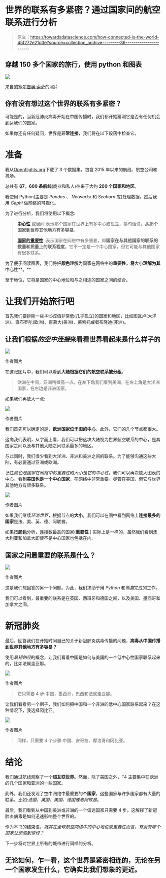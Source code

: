 # 世界的联系有多紧密？通过国家间的航空联系进行分析

> 原文：<https://towardsdatascience.com/how-connected-is-the-world-45f272e21d3e?source=collection_archive---------39----------------------->

## 穿越 150 多个国家的旅行，使用 python 和图表

![](img/13660c8841a8958a8dc9d5a4087e133d.png)

来自[的](https://unsplash.com/photos/j_MgyPHGRP0)[塞尔吉奥·索萨](https://unsplash.com/@serjosoza)的照片

## 你有没有想过这个世界的联系有多紧密？

可能是的，当新冠肺炎病毒开始在中国传播时，我们都开始猜测它是否有任何机会到达我们的国家。

如果你还有任何疑问，世界是**非常连接**，我们将在以下段落中检查它。

# **准备**

我从[Openflights.org](https://openflights.org/data.html)下载了 3 个数据集，包含 2015 年以来的航线、航空公司和机场。

总共有 **67，600 条航线**(商业和私人)往来于大约 **200 个国家和地区**。

我使用 Python(主要是 *Pandas* 、 *Networkx* 和 *Seaborn* 库)处理数据，然后我用 *Gephi* 做网络的可视化。

为了进行分析，我们将使用以下概念:

> [**中心性**](https://en.wikipedia.org/wiki/Betweenness_centrality) 或居间:表示那个国家在世界上有多中心或孤立，换句话说，**从那个国家到世界其他地方有多容易**。
> 
> [**国家的重要性**](https://en.wikipedia.org/wiki/PageRank) :表示国家在网络中有多重要，即**国家在与其他国家的联系的数量和质量上的联系程度**。它不一定是一个中心国家，但它可能与其他国家有很多联系。

为了便于阅读图表，我们将把**颜色**理解为国家在网络中的**重要性，将**大小**理解为其**中心性**。**

至于地位，它将是国家的中心地位和与之相连的国家之间的结合。

# 让我们开始旅行吧

首先我们要排除一些*中心性*值非常低(几乎孤立)的国家和地区，比如图瓦卢(大洋洲)、直布罗陀(欧洲)、百慕大(美洲)、莱索托或者布隆迪(非洲)。

## 让我们根据*的空中连接*来看看**世界看起来是什么样子的**

![](img/6765cb6784e11f39646719ea18fd1bd8.png)

作者图片

在这张图片中，我们可以看到**大陆根据它们的航空联系被分组**。

> 欧洲在中间，亚洲稍微高一点。在左下角我们看到美洲，在左上角是大洋洲国家，在右边是非洲国家。

如果我们再放大一点:

![](img/3eb2abbfa8db1fea41e069c09204865b.png)

作者图片

我们首先可以确定的是，**欧洲国家位于图的中心**，此外，它们的几个节点都很大。

这向我们表明，从字面上看，我们可以把这块大陆视为世界航空联系的中心，是其国家之间以及与其他大陆之间联系最多的地区。

与此同时，我们很少看到大洋洲、非洲和美洲之间的联系。为了能够沟通这些大陆，有必要通过亚洲或欧洲。

记住*颜色是国家在网络中的重要性*和*大小是它的中心性*，我们可以再次放大图表的中心，看到**美国也是一个中心国家**，在网络中非常重要。尽管在美国，但它与世界其他地方有很多联系。

![](img/9d68e410a2a1b3f1956143b8a2306e6d.png)

作者图片

如果我们继续*环游世界*，根据节点的**大小**，我们可以在图中看到网络上**连接最多的国家**是法、美、英、德、阿联酋。

如果按**颜色**分析，连接数最高的国家(**重要性** ) 实际上是一样的，虽然我们看到澳大利亚和加拿大即使不是中心国家也包括在内。

## 国家之间最重要的联系是什么？

![](img/06536c4776643ab79357843c9e35b202.png)

作者图片

这是我们想回答的另一个问题。为此，我们求助于用 *Python* 和*熊猫*完成的工作。

我们可以看到，最重要的联系是在英国、西班牙和德国之间，以及美国、墨西哥和加拿大之间。

# **新冠肺炎**

最后，回答我们在开始时问自己的关于新冠肺炎病毒传播的问题，**病毒从中国传播到世界其他地方有多容易？**

使用*最短路径*的概念，让我们看看中国是如何与美国的一个低中心性国家联系起来的，比如法属圭亚那。

![](img/842a204913dbdbe1f2eb78601a8528f4.png)

作者图片

> 它只需要 4 步:中国，墨西哥，巴西和法属圭亚那。

让我们看看另一个例子，我们如何把中国和一个非洲的低中心国家联系起来？在这种情况下，我选择冈比亚。

![](img/4209779254744404c8d95fe9494d6b88.png)

作者图片

> 同样，只需要 4 个步骤:中国、安哥拉、摩洛哥和冈比亚。

# **结论**

我们通过航线观察了一个**超互联世界**。然而，除了美国之外，T4 主要集中在欧洲的几个国家和亚洲的一些国家。

此外，我们还发现了空中网络中最重要的**个国家**，这些国家与许多国家都有大量的联系。比如:*法国、英国、美国、德国或者阿联酋*。

最后，我们看到从中国到美洲或非洲的一个偏远国家只需要 4 步。这解释了新冠肺炎病毒是如何迅速影响整个世界的。

作为本书的结束语，*就其在全球航空网络中的中心地位或重要性而言，有没有哪个国家让您感到惊讶？*

下一步将对世界上所有的城市进行同样的分析。

## 无论如何，乍一看，这个世界是紧密相连的，无论在另一个国家发生什么，它确实比我们想象的更近。